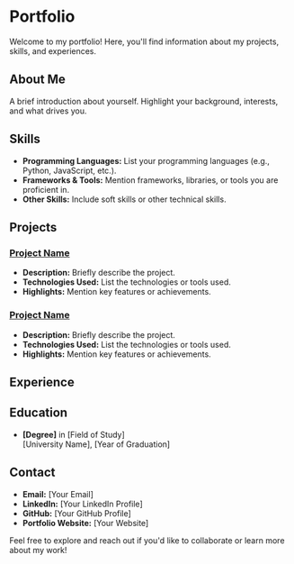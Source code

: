 # Portfolio

Welcome to my portfolio! Here, you'll find information about my projects, skills, and experiences.

## About Me

A brief introduction about yourself. Highlight your background, interests, and what drives you.

## Skills

- **Programming Languages:** List your programming languages (e.g., Python, JavaScript, etc.).
- **Frameworks & Tools:** Mention frameworks, libraries, or tools you are proficient in.
- **Other Skills:** Include soft skills or other technical skills.

## Projects

### [Project Name](#)
- **Description:** Briefly describe the project.
- **Technologies Used:** List the technologies or tools used.
- **Highlights:** Mention key features or achievements.

### [Project Name](#)
- **Description:** Briefly describe the project.
- **Technologies Used:** List the technologies or tools used.
- **Highlights:** Mention key features or achievements.

## Experience



## Education

- **[Degree]** in [Field of Study]  
    [University Name], [Year of Graduation]

## Contact

- **Email:** [Your Email]
- **LinkedIn:** [Your LinkedIn Profile]
- **GitHub:** [Your GitHub Profile]
- **Portfolio Website:** [Your Website]

Feel free to explore and reach out if you'd like to collaborate or learn more about my work!